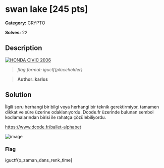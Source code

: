 # swan lake [245 pts]

**Category:** CRYPTO

**Solves:** 22

## Description
[![HONDA CIVIC 2006](http://img.youtube.com/vi/UWxtpBcYzao/0.jpg)](http://www.youtube.com/watch?v=UWxtpBcYzao "SWAN LAKE")

>*flag format: iguctf{placeholder}*

>**Author: karlos**

## Solution

İlgili soru herhangi bir bilgi veya herhangi bir teknik gerektirmiyor, tamamen dikkat ve süre üzerine odaklanıyordu. Dcode.fr üzerinde bulunan sembol kodlamalarından birisi ile rahatça çözülebiliyordu. 

https://www.dcode.fr/ballet-alphabet

![image](https://github.com/jackalkarlos/IGUCTF24/assets/88983987/652ba260-4dde-47b1-b5ab-a3409407cee5)

### Flag
iguctf{o_zaman_dans_renk_time]
